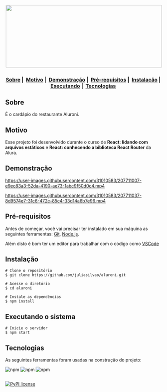 <p align="center">
  <img width="500" height="200" src="https://user-images.githubusercontent.com/31010583/207418185-a3b2584f-74ad-4802-9ed6-fe305f75b75b.svg">
</p>

##

<h3 align="center">
  <a href="#sobre">Sobre</a>&nbsp;|&nbsp;
  <a href="#motivo">Motivo</a>&nbsp;|&nbsp;
  <a href="#demonstração">Demonstração</a>&nbsp;|&nbsp;
  <a href="#pré-requisitos">Pré-requisitos</a>&nbsp;|&nbsp;
  <a href="#instalação">Instalação</a>&nbsp;|&nbsp;
  <a href="#executando-o-sistema">Executando</a>&nbsp;|&nbsp;
  <a href="#tecnologias">Tecnologias</a>&nbsp;
</h3>

## Sobre

É o cardápio do restaurante Aluroni.

## Motivo

Esse projeto foi desenvolvido durante o curso de **React: lidando com arquivos estáticos** e **React: conhecendo a biblioteca React Router** da Alura.

## Demonstração

https://user-images.githubusercontent.com/31010583/207711007-e9ec83a3-52da-4190-ae73-1abc9f50d0c4.mp4

https://user-images.githubusercontent.com/31010583/207711037-8d9574e7-31c6-472c-85c4-33d14a6b7e96.mp4

## Pré-requisitos

Antes de começar, você vai precisar ter instalado em sua máquina as seguintes ferramentas:
[Git](https://git-scm.com), [Node.js](https://nodejs.org/en/).

Além disto é bom ter um editor para trabalhar com o código como [VSCode](https://code.visualstudio.com/)

## Instalação
```
# Clone o repositório
$ git clone https://github.com/juliasilvao/aluroni.git

# Acesse o diretório
$ cd aluroni

# Instale as dependências
$ npm install
```

## Executando o sistema

```
# Inicie o servidor
$ npm start
```

## Tecnologias

As seguintes ferramentas foram usadas na construção do projeto:

![npm](https://img.shields.io/npm/v/react?color=black&label=React&logo=react)
![npm](https://img.shields.io/npm/v/typescript?color=black&label=Typescript&logo=typescript&logoColor=blue)
![npm](https://img.shields.io/npm/v/sass?color=black&label=Sass&logo=Sass&logoColor=pink)

##
[![PyPI license](https://img.shields.io/pypi/l/ansicolortags.svg)](https://pypi.python.org/pypi/ansicolortags/)
